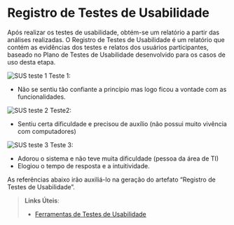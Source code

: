 # Registro de Testes de Usabilidade

Após realizar os testes de usabilidade, obtém-se um relatório a partir das análises realizadas. O Registro de Testes de Usabilidade é um relatório que contém as evidências dos testes e relatos dos usuários participantes, baseado no Plano de Testes de Usabilidade desenvolvido para os casos de uso desta etapa.

![SUS teste 1](https://user-images.githubusercontent.com/91227083/173259477-62ee5a8d-9d11-40e9-ab15-f24560cc796b.png)
Teste 1:<br>
- Não se sentiu tão confiante a princípio mas logo ficou a vontade com as funcionalidades.<br>

![SUS teste 2](https://user-images.githubusercontent.com/91227083/173259483-0480844f-6781-47b8-8996-af8d6eb4e95a.png)
Teste2: <br>
- Sentiu certa dificuldade e precisou de auxílio (não possui muito vivência com computadores)

![SUS teste 3](https://user-images.githubusercontent.com/91227083/173259486-dd1b7d0c-1eca-4e91-bf26-8ce1e82880e5.png)
Teste 3: <br>
- Adorou o sistema e não teve muita dificuldade (pessoa da área de TI)
- Elogiou o tempo de resposta e a intuitividade.


As referências abaixo irão auxiliá-lo na geração do artefato “Registro de Testes de Usabilidade”.

> **Links Úteis**:
> - [Ferramentas de Testes de Usabilidade](https://www.usability.gov/how-to-and-tools/resources/templates.html)
